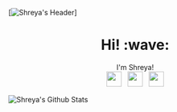 [![Shreya's Header](https://raw.github.com/shreyagokhe/shreyagokhe/blob/master/images/img.jpg)]

<h1 align='center'> Hi! :wave:</h1>
<p align='center'>
I'm Shreya!
<br>
<a href="https://twitter.com/ShreyaGokhe"><img height="30" src="https://github.com/shreyagokhe/WaylonWalker/blob/main/icon/twitter.png?raw=true"></a>&nbsp;&nbsp;
<a href="https://instagram.com/shreyeahhh"><img height="30" src="https://github.com/shreyagokhe/WaylonWalker/blob/main/icon/instagram.jpg?raw=true"></a>&nbsp;&nbsp;
<a href="https://www.linkedin.com/in/shreya-gokhe/"><img height="30" src="https://github.com/shreyagokhe/WaylonWalker/blob/main/icon/linkedin.png?raw=true"></a>
</p>



![Shreya's Github Stats](https://github-readme-stats.vercel.app/api?username=shreyagokhe&show_icons=true&theme=radical)
